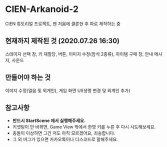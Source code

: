 # CIEN-Arkanoid-2
CIEN 튜토리얼 프로젝트, 맨 처음에 클론한 후 따로 제작하는 중

## 현재까지 제작된 것 (2020.07.26 16:30)
스테이지 선택 창, 키 재할당, 버튼, 이미지 수정(암석 2종류), 아이템 구매 창, 안내 메시지, 사운드

## 만들어야 하는 것
이미지 수정(얼음 및 외계인), 게임 화면 UI(생명 변경 및 외계인 추가)

## 참고사항
- **반드시 StartScene 에서 실행해주세요.**
- 키셋팅이 안 바뀌면, Game View 밖에서 한영 키를 누른 후 다시 시도해보세요.
- 충돌이 이상하면 그건 저도 아직 모르겠어요, 죄송합니다.
- 그 외 버그가 있으면 카카오톡이나 디스코드로 말해주세요.
